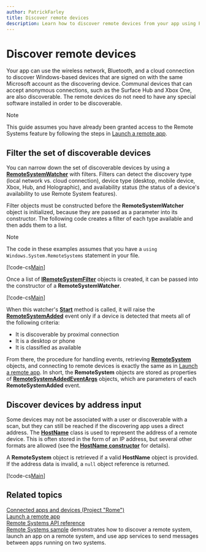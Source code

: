 ```yaml
---
author: PatrickFarley
title: Discover remote devices
description: Learn how to discover remote devices from your app using Project "Rome".
---
```


# Discover remote devices
Your app can use the wireless network, Bluetooth, and a cloud connection to discover Windows-based devices that are signed on with the same Microsoft account as the discovering device. Communal devices that can accept anonymous connections, such as the Surface Hub and Xbox One, are also discoverable. The remote devices do not need to have any special software installed in order to be discoverable.

> [!NOTE]
> This guide assumes you have already been granted access to the Remote Systems feature by following the steps in [Launch a remote app](launch-a-remote-app.md).

## Filter the set of discoverable devices
You can narrow down the set of discoverable devices by using a [**RemoteSystemWatcher**](https://msdn.microsoft.com/library/windows/apps/Windows.System.RemoteSystems.RemoteSystemWatcher) with filters. Filters can detect the discovery type (local network vs. cloud connection), device type (desktop, mobile device, Xbox, Hub, and Holographic), and availability status (the status of a device's availability to use Remote System features).

Filter objects must be constructed before the **RemoteSystemWatcher** object is initialized, because they are passed as a parameter into its constructor. The following code creates a filter of each type available and then adds them to a list.

> [!NOTE]
> The code in these examples assumes that you have a `using Windows.System.RemoteSystems` statement in your file.

[!code-cs[Main](./code/DiscoverDevices/MainPage.xaml.cs#SnippetMakeFilterList)]

Once a list of [**IRemoteSystemFilter**](https://msdn.microsoft.com/library/windows/apps/Windows.System.RemoteSystems.IRemoteSystemFilter) objects is created, it can be passed into the constructor of a **RemoteSystemWatcher**.

[!code-cs[Main](./code/DiscoverDevices/MainPage.xaml.cs#SnippetCreateWatcher)]

When this watcher's [**Start**](https://msdn.microsoft.com/library/windows/apps/Windows.System.RemoteSystems.RemoteSystemWatcher.Start) method is called, it will raise the [**RemoteSystemAdded**](https://msdn.microsoft.com/library/windows/apps/Windows.System.RemoteSystems.RemoteSystemWatcher.RemoteSystemAdded) event only if a device is detected that meets all of the following criteria:
* It is discoverable by proximal connection
* It is a desktop or phone
* It is classified as available

From there, the procedure for handling events, retrieving [**RemoteSystem**](https://msdn.microsoft.com/library/windows/apps/Windows.System.RemoteSystems.RemoteSystem) objects, and connecting to remote devices is exactly the same as in [Launch a remote app](launch-a-remote-app.md). In short, the **RemoteSystem** objects are stored as properties of [**RemoteSystemAddedEventArgs**](https://msdn.microsoft.com/library/windows/apps/Windows.System.RemoteSystems.RemoteSystemAddedEventArgs) objects, which are parameters of each **RemoteSystemAdded** event.

## Discover devices by address input
Some devices may not be associated with a user or discoverable with a scan, but they can still be reached if the discovering app uses a direct address. The [**HostName**](https://msdn.microsoft.com/library/windows/apps/windows.networking.hostname.aspx) class is used to represent the address of a remote device. This is often stored in the form of an IP address, but several other formats are allowed (see the [**HostName constructor**](https://msdn.microsoft.com/library/windows/apps/br207118.aspx) for details).

A **RemoteSystem** object is retrieved if a valid **HostName** object is provided. If the address data is invalid, a `null` object reference is returned.

[!code-cs[Main](./code/DiscoverDevices/MainPage.xaml.cs#SnippetFindByHostName)]

## Related topics
[Connected apps and devices (Project "Rome")](connected-apps-and-devices.md)  
[Launch a remote app](launch-a-remote-app.md)  
[Remote Systems API reference](https://msdn.microsoft.com/library/windows/apps/Windows.System.RemoteSystems)  
[Remote Systems sample](https://github.com/Microsoft/Windows-universal-samples/tree/dev/Samples/RemoteSystems ) demonstrates how to discover a remote system, launch an app on a remote system, and use app services to send messages between apps running on two systems.
